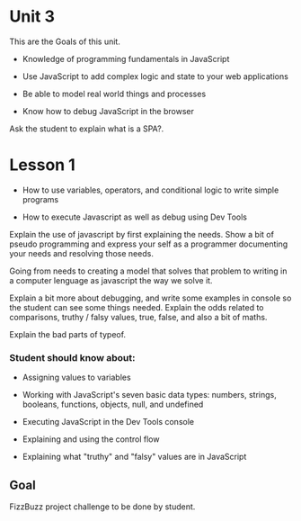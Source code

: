 # Unit 3

This are the Goals of this unit.

- Knowledge of programming fundamentals in JavaScript

- Use JavaScript to add complex logic and state to your web applications

- Be able to model real world things and processes

- Know how to debug JavaScript in the browser

Ask the student to explain what is a SPA?.

# Lesson 1

- How to use variables, operators, and conditional logic to write simple programs

- How to execute Javascript as well as debug using Dev Tools

Explain the use of javascript by first explaining the needs. Show a bit of pseudo programming and express your self as a programmer documenting your needs and resolving those needs.

Going from needs to creating a model that solves that problem to writing in a computer lenguage as javascript the way we solve it.

Explain a bit more about debugging, and write some examples in console so the student can see some things needed. Explain the odds related to comparisons, truthy / falsy values, true, false, and also a bit of maths.

Explain the bad parts of typeof.

### Student should know about:

- Assigning values to variables

- Working with JavaScript's seven basic data types: numbers, strings, booleans, functions, objects, null, and undefined

- Executing JavaScript in the Dev Tools console

- Explaining and using the control flow

- Explaining what "truthy" and "falsy" values are in JavaScript

## Goal

FizzBuzz project challenge to be done by student.
